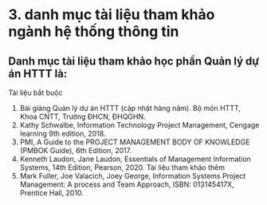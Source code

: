 # 3. danh mục tài liệu tham khảo ngành hệ thống thông tin
## Danh mục tài liệu tham khảo học phần Quản lý dự án HTTT là:
Tài liệu bắt buộc
1. Bài giảng Quản lý dự án HTTT (cập nhật hàng năm). Bộ môn HTTT, Khoa CNTT, Trường ĐHCN, ĐHQGHN.
2. Kathy Schwalbe, Information Technology Project Management, Cengage learning 9th edition, 2018.
3. PMI, A Guide to the PROJECT MANAGEMENT BODY OF KNOWLEDGE (PMBOK Guide), 6th Edition, 2017.
4. Kenneth Laudon, Jane Laudon, Essentials of Management Information Systems, 14th Edition, Pearson, 2020.
Tài liệu tham khảo thêm
1. Mark Fuller, Joe Valacich, Joey George, Information Systems Project Management: A process and Team Approach, ISBN: 013145417X, Prentice Hall, 2010.
